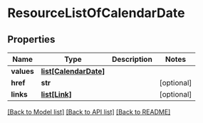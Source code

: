 # ResourceListOfCalendarDate

## Properties
Name | Type | Description | Notes
------------ | ------------- | ------------- | -------------
**values** | [**list[CalendarDate]**](CalendarDate.md) |  | 
**href** | **str** |  | [optional] 
**links** | [**list[Link]**](Link.md) |  | [optional] 

[[Back to Model list]](../README.md#documentation-for-models) [[Back to API list]](../README.md#documentation-for-api-endpoints) [[Back to README]](../README.md)


